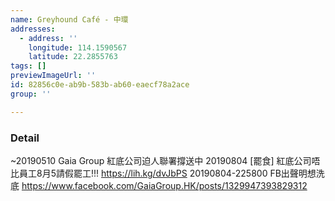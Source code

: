 ```yaml
---
name: Greyhound Café - 中環
addresses:
  - address: ''
    longitude: 114.1590567
    latitude: 22.2855763
tags: []
previewImageUrl: ''
id: 82856c0e-ab9b-583b-ab60-eaecf78a2ace
group: ''

---
```

### Detail
~20190510
Gaia Group 紅底公司迫人聯署撐送中
20190804
[罷食] 紅底公司唔比員工8月5請假罷工!!!
https://lih.kg/dvJbPS
20190804-225800
FB出聲明想洗底
https://www.facebook.com/GaiaGroup.HK/posts/1329947393829312
